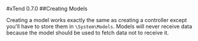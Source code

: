 #xTend 0.7.0
##Creating Models

Creating a model works exactly the same as creating a controller except you'll have to store them in `\System\Models`. Models will never receive data because the model should be used to fetch data not to receive it. 
